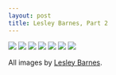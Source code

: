 ```yaml
---
layout: post
title: Lesley Barnes, Part 2
---
```


![]({{site_url}}/images/LesleyBarnes7.jpg)
![]({{site_url}}/images/LesleyBarnes8.jpg)
![]({{site_url}}/images/LesleyBarnes9.jpg)
![]({{site_url}}/images/LesleyBarnes10.jpg)
![]({{site_url}}/images/LesleyBarnes11.jpg)
![]({{site_url}}/images/LesleyBarnes12.jpg)
![]({{site_url}}/images/LesleyBarnes13.jpg)

All images by [Lesley Barnes](http://www.lesleybarnes.co.uk/).